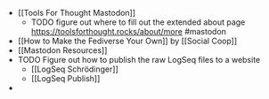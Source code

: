 - [[Tools For Thought Mastodon]]
	- TODO figure out where to fill out the extended about page https://toolsforthought.rocks/about/more #mastodon
- [[How to Make the Fediverse Your Own]] by [[Social Coop]]
- [[Mastodon Resources]]
- TODO Figure out how to publish the raw LogSeq files to a website
	- [[LogSeq Schrödinger]]
	- [[LogSeq Publish]]
-